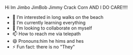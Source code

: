 Hi Im Jimbo JimBob Jimmy Crack Corn AND I DO CARE!!!!
- 👀 I’m interested in long walks on the beach
- 🌱 I’m currently learning everything
- 💞️ I’m looking to collaborate on myself
- 📫 How to reach me via telepath
- 😄 Pronouns:him he hims and hes
- ⚡ Fun fact: there is no "They"

<!---
Jimmymc43/Jimmymc43 is a ✨ special ✨ repository because its `README.md` (this file) appears on your GitHub profile.
You can click the Preview link to take a look at your changes.
--->
